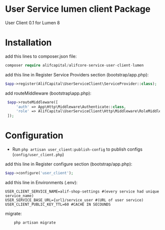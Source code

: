 User Service lumen client Package
==========

User Client 0.1 for Lumen 8

Installation
============

add this lines to composer.json file:
```php
composer require alifcapital/alifcore-service-user-client-lumen   
```

add this line in Register Service Providers section (bootstrap/app.php):
```php
$app->register(AlifCapital\UserServiceClient\ServiceProvider::class);
```

add routeMiddleware (bootstrap\app.php):
```php
 $app->routeMiddleware([
     'auth' => App\Http\Middleware\Authenticate::class,
     'role' => AlifCapital\UserServiceClient\Http\Middleware\RoleMiddleware::class
 ]);
```


Configuration
============
- Run `php artisan user_client:publish-config` to publish configs (`config/user_client.php`)

add this line in Register configure section (bootstrap/app.php):
```php
$app->configure('user_client');   
```

add this line in Environments (.env):
```dotenv
USER_CLIENT_SERVICE_NAME=alif-shop-settings #(every service had unique service_name)
USER_SERVICE_BASE_URL={url}/service_user #(URL of user service)
USER_CLIENT_PUBLIC_KEY_TTL=60 #CACHE IN SECOUNDS 
```

migrate:
```php
    php artisan migrate
```
